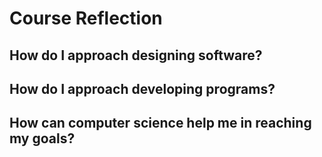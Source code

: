 # Course Reflection
How do I approach designing software?
--


How do I approach developing programs?
--


How can computer science help me in reaching my goals?
--

